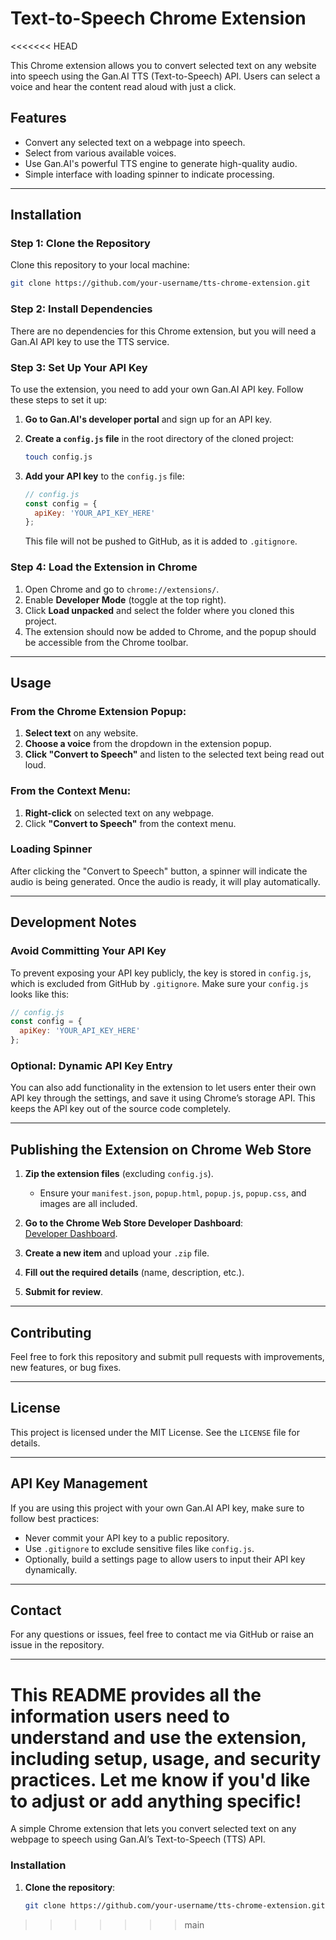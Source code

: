 # Text-to-Speech Chrome Extension
<<<<<<< HEAD

This Chrome extension allows you to convert selected text on any website into speech using the Gan.AI TTS (Text-to-Speech) API. Users can select a voice and hear the content read aloud with just a click.

## Features
- Convert any selected text on a webpage into speech.
- Select from various available voices.
- Use Gan.AI's powerful TTS engine to generate high-quality audio.
- Simple interface with loading spinner to indicate processing.

---

## Installation

### Step 1: Clone the Repository

Clone this repository to your local machine:

```bash
git clone https://github.com/your-username/tts-chrome-extension.git
```

### Step 2: Install Dependencies

There are no dependencies for this Chrome extension, but you will need a Gan.AI API key to use the TTS service.

### Step 3: Set Up Your API Key

To use the extension, you need to add your own Gan.AI API key. Follow these steps to set it up:

1. **Go to Gan.AI's developer portal** and sign up for an API key.

2. **Create a `config.js` file** in the root directory of the cloned project:

   ```bash
   touch config.js
   ```

3. **Add your API key** to the `config.js` file:
   ```javascript
   // config.js
   const config = {
     apiKey: 'YOUR_API_KEY_HERE'
   };
   ```

   This file will not be pushed to GitHub, as it is added to `.gitignore`.

### Step 4: Load the Extension in Chrome

1. Open Chrome and go to `chrome://extensions/`.
2. Enable **Developer Mode** (toggle at the top right).
3. Click **Load unpacked** and select the folder where you cloned this project.
4. The extension should now be added to Chrome, and the popup should be accessible from the Chrome toolbar.

---

## Usage

### From the Chrome Extension Popup:
1. **Select text** on any website.
2. **Choose a voice** from the dropdown in the extension popup.
3. **Click "Convert to Speech"** and listen to the selected text being read out loud.

### From the Context Menu:
1. **Right-click** on selected text on any webpage.
2. Click **"Convert to Speech"** from the context menu.

### Loading Spinner
After clicking the "Convert to Speech" button, a spinner will indicate the audio is being generated. Once the audio is ready, it will play automatically.

---

## Development Notes

### Avoid Committing Your API Key

To prevent exposing your API key publicly, the key is stored in `config.js`, which is excluded from GitHub by `.gitignore`. Make sure your `config.js` looks like this:

```javascript
// config.js
const config = {
  apiKey: 'YOUR_API_KEY_HERE'
};
```

### Optional: Dynamic API Key Entry
You can also add functionality in the extension to let users enter their own API key through the settings, and save it using Chrome’s storage API. This keeps the API key out of the source code completely.

---

## Publishing the Extension on Chrome Web Store

1. **Zip the extension files** (excluding `config.js`).
   - Ensure your `manifest.json`, `popup.html`, `popup.js`, `popup.css`, and images are all included.

2. **Go to the Chrome Web Store Developer Dashboard**:  
   [Developer Dashboard](https://chrome.google.com/webstore/developer/dashboard).

3. **Create a new item** and upload your `.zip` file.

4. **Fill out the required details** (name, description, etc.).

5. **Submit for review**.

---

## Contributing

Feel free to fork this repository and submit pull requests with improvements, new features, or bug fixes.

---

## License

This project is licensed under the MIT License. See the `LICENSE` file for details.

---

## API Key Management

If you are using this project with your own Gan.AI API key, make sure to follow best practices:
- Never commit your API key to a public repository.
- Use `.gitignore` to exclude sensitive files like `config.js`.
- Optionally, build a settings page to allow users to input their API key dynamically.

---

## Contact

For any questions or issues, feel free to contact me via GitHub or raise an issue in the repository.

---

This README provides all the information users need to understand and use the extension, including setup, usage, and security practices. Let me know if you'd like to adjust or add anything specific!
=======
A simple Chrome extension that lets you convert selected text on any webpage to speech using Gan.AI’s Text-to-Speech (TTS) API.

### Installation

1. **Clone the repository**:
   ```bash
   git clone https://github.com/your-username/tts-chrome-extension.git

>>>>>>> main
